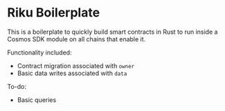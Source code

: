# Riku Boilerplate

This is a boilerplate to quickly build smart contracts in Rust to run inside a Cosmos SDK module on all chains that enable it.

Functionality included:
- Contract migration associated with `owner`
- Basic data writes associated with `data`

To-do:
- Basic queries